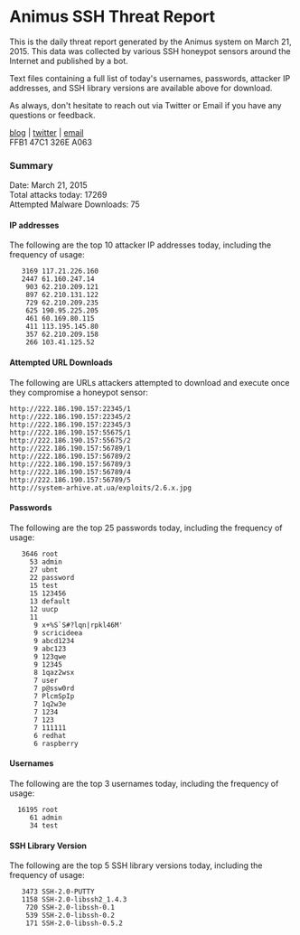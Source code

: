 # Animus SSH Threat Report

This is the daily threat report generated by the Animus system on March 21, 2015. This data was collected by various SSH honeypot sensors around the Internet and published by a bot.  

Text files containing a full list of today's usernames, passwords, attacker IP addresses, and SSH library versions are available above for download.  

As always, don't hesitate to reach out via Twitter or Email if you have any questions or feedback.  

[blog](http://morris.guru) | [twitter](https://twitter.com/andrew___morris) | [email](mailto:andrew@morris.guru)  
FFB1 47C1 326E A063  

### Summary

Date: March 21, 2015  
Total attacks today: 17269  
Attempted Malware Downloads: 75 

#### IP addresses
The following are the top 10 attacker IP addresses today, including the frequency of usage:
```
   3169 117.21.226.160
   2447 61.160.247.14
    903 62.210.209.121
    897 62.210.131.122
    729 62.210.209.235
    625 190.95.225.205
    461 60.169.80.115
    411 113.195.145.80
    357 62.210.209.158
    266 103.41.125.52
```

#### Attempted URL Downloads
The following are URLs attackers attempted to download and execute once they compromise a honeypot sensor:
```
http://222.186.190.157:22345/1
http://222.186.190.157:22345/2
http://222.186.190.157:22345/3
http://222.186.190.157:55675/1
http://222.186.190.157:55675/2
http://222.186.190.157:56789/1
http://222.186.190.157:56789/2
http://222.186.190.157:56789/3
http://222.186.190.157:56789/4
http://222.186.190.157:56789/5
http://system-arhive.at.ua/exploits/2.6.x.jpg
```

#### Passwords
The following are the top 25 passwords today, including the frequency of usage:
```
   3646 root
     53 admin
     27 ubnt
     22 password
     15 test
     15 123456
     13 default
     12 uucp
     11 
      9 x+%S`S#?lqn|rpkl46M'
      9 scricideea
      9 abcd1234
      9 abc123
      9 123qwe
      9 12345
      8 1qaz2wsx
      7 user
      7 p@ssw0rd
      7 PlcmSpIp
      7 1q2w3e
      7 1234
      7 123
      7 111111
      6 redhat
      6 raspberry
```

#### Usernames
The following are the top 3 usernames today, including the frequency of usage:
```
  16195 root
     61 admin
     34 test
```

#### SSH Library Version
The following are the top 5 SSH library versions today, including the frequency of usage:
```
   3473 SSH-2.0-PUTTY
   1158 SSH-2.0-libssh2_1.4.3
    720 SSH-2.0-libssh-0.1
    539 SSH-2.0-libssh-0.2
    171 SSH-2.0-libssh-0.5.2
```
